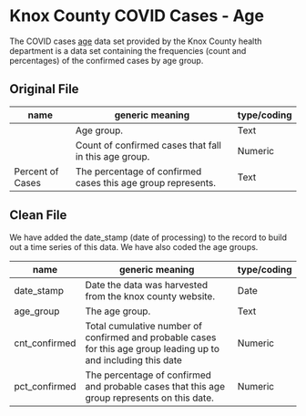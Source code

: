 # Knox County COVID Cases - Age

The COVID cases [age](https://covid.knoxcountytn.gov/includes/covid_age.csv) data set provided by the Knox County health department is a data set containing the frequencies (count and percentages) of the confirmed cases by age group. 

## Original File

| name                      | generic meaning | type/coding |
|---------------------------|---|---|
|     | Age group.            | Text
| | Count of confirmed cases that fall in this age group.                                         | Numeric
| Percent of Cases | The percentage of confirmed cases this age group represents. | Text


## Clean File

We have added the date_stamp (date of processing) to the record to build out a time series of this data. We have also coded the age groups. 

| name          | generic meaning | type/coding |
|---------------|---|---|
| date_stamp    | Date the data was harvested from the knox county website.                 | Date
| age_group     | The age group.                                           | Text
| cnt_confirmed | Total cumulative number of confirmed and probable cases for this age group leading up to and including this date | Numeric
| pct_confirmed | The percentage of confirmed and probable cases that this age group represents on this date. | Numeric
